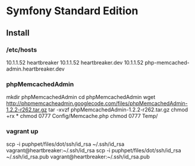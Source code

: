 Symfony Standard Edition
========================

Install
-------

### /etc/hosts
10.1.1.52 heartbreaker
10.1.1.52 heartbreaker.dev
10.1.1.52 php-memcached-admin.heartbreaker.dev

### phpMemcachedAdmin

mkdir phpMemcachedAdmin
cd phpMemcachedAdmin
wget http://phpmemcacheadmin.googlecode.com/files/phpMemcachedAdmin-1.2.2-r262.tar.gz
tar -xvzf phpMemcachedAdmin-1.2.2-r262.tar.gz
chmod +rx *
chmod 0777 Config/Memcache.php
chmod 0777 Temp/

### vagrant up ###

scp -i puphpet/files/dot/ssh/id_rsa ~/.ssh/id_rsa vagrant@heartbreaker:~/.ssh/id_rsa
scp -i puphpet/files/dot/ssh/id_rsa ~/.ssh/id_rsa.pub vagrant@heartbreaker:~/.ssh/id_rsa.pub
